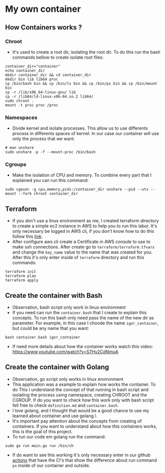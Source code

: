 # My own container
## How Containers works ?
### Chroot
- It's used to create a root dir, isolating the root dir. To do this run the bash commands bellow to create isolate root files:
```
container_dir="container"
echo container_dir
mkdir container_dir && cd container_dir
mkdir bin lib lib64 proc
cp /bin/bash bin && cp /bin/ls bin && cp /bin/ps bin && cp /bin/mount bin 
cp -r /lib/x86_64-linux-gnu/ lib
cp -r /lib64/ld-linux-x86-64.so.2 lib64/
sudo chroot .
mount -t proc proc /proc
```
### Namespaces
- Divide kernel and isolate processes. This allow us to use differents process in differents spaces of kernel. In our case our container will use only the process that we want.
```
# man unshare
sudo unshare -p -f --mount-proc /bin/bash
```


### Cgroups
- Make the isolation of CPU and memory. To combine every part that I explained you can run this command:

```
sudo cgexec -g cpu,memory,pids:/container_dir unshare --pid --uts --mount --fork chroot container_dir
```

## Terraform 
- If you don't use a linux environment as me, I created terraform directory to create a simple ec2 instance in AWS to help you to run this labor. It's only necessary be logged in AWS cli, if you don't know how to do this follow this [ link](https://docs.aws.amazon.com/cli/latest/userguide/getting-started-quickstart.html).
- After configure aws cli create a Certificate in AWS console to use to make ssh connections. After create go to `terraform/terraform.tfvars` and change the `key_name` value to the name that was created for you. After this it's only enter inside of `terraform` directory and run this commands:
```
terraform init
terraform plan
terraform apply
```
## Create the container with Bash
- Observation, bash script only work in linux environment
- If you need can run the `container.bash` that I create to explain this concepts. To run this bash only need pass the name of the new dir as parameter. For example, in this case I choode the name `igor_container`, but could be any name that you want:

```
bash container.bash igor_container
```
- If need more details about how the container works watch this video: https://www.youtube.com/watch?v=S7Hv2CdNmuA
## Create the container with Golang
- Observation, go script only works in linux environment
- This application was a example to explain how works the container. To do This I understand the concept of that running in bash script and isolating the process using namespace, creating CHROOT and the CGROUP. If do you want to check how this work only with bash script fell free to check `definition.md` and `container.bash`.
- I love golang, and I thought that would be a good chance to use my learned about container and use golang.\
- It's important pay attention about the concepts from creating of containers. If you want to understand about how this containers works, this is the goal of this project.
- To run our code em golang run the command:
```
sudo go run main.go run /bin/sh
```

- If do want to see this working it's only necessary enter in our github [actions](https://github.com/zero101010/container-from-scratch/actions/runs/7521743984/job/20472940556) that have the CI's that show the difference about run command `ps` inside of our container and outside.

